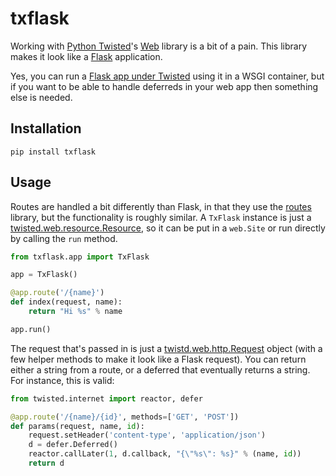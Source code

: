 # txflask

Working with [Python Twisted](http://twistedmatrix.com)'s [Web](http://twistedmatrix.com/trac/wiki/TwistedWeb) library is a bit of a pain.  This library makes it look like a [Flask](http://flask.pocoo.org) application.

Yes, you can run a [Flask app under Twisted](http://flask.pocoo.org/docs/deploying/wsgi-standalone/#twisted-web) using it in a WSGI container, but if you want to be able to handle deferreds in your web app then something else is needed.

## Installation

```shell
pip install txflask
```

## Usage
Routes are handled a bit differently than Flask, in that they use the [routes](https://github.com/bbangert/routes) library, but the functionality is roughly similar.  A ```TxFlask``` instance is just a [twisted.web.resource.Resource](http://twistedmatrix.com/documents/current/api/twisted.web.resource.Resource.html), so it can be put in a ```web.Site``` or run directly by calling the ```run``` method.

```python
from txflask.app import TxFlask

app = TxFlask()

@app.route('/{name}')
def index(request, name):
    return "Hi %s" % name

app.run()
```

The request that's passed in is just a [twistd.web.http.Request](http://twistedmatrix.com/documents/current/api/twisted.web.http.Request.html) object (with a few helper methods to make it look like a Flask request).  You can return either a string from a route, or a deferred that eventually returns a string.  For instance, this is valid:

```python
from twisted.internet import reactor, defer

@app.route('/{name}/{id}', methods=['GET', 'POST'])
def params(request, name, id):
    request.setHeader('content-type', 'application/json')
    d = defer.Deferred()
    reactor.callLater(1, d.callback, "{\"%s\": %s}" % (name, id))
    return d
```
